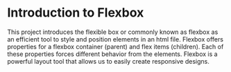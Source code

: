 # Introduction to Flexbox

This project introduces the flexible box or commonly known as flexbox as an efficient tool to style and position elements in an html file.
Flexbox offers properties for a flexbox container (parent) and flex items (children). Each of these properties forces different behavior from the elements.
Flexbox is a powerful layout tool that allows us to easily create responsive designs. 
